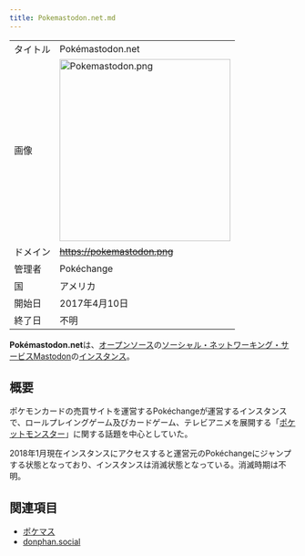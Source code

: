 ```yaml
---
title: Pokemastodon.net.md
---
```

<div>

|          |                                                                                                                                                                                                                                                                                               |
|----------|-----------------------------------------------------------------------------------------------------------------------------------------------------------------------------------------------------------------------------------------------------------------------------------------------|
| タイトル | Pokémastodon.net                                                                                                                                                                                                                                                                              |
| 画像     | [<img src="/images/thumb/4/48/Pokemastodon.png/300px-Pokemastodon.png" srcset="/images/thumb/4/48/Pokemastodon.png/450px-Pokemastodon.png 1.5x, /images/4/48/Pokemastodon.png 2x" width="300" height="319" alt="Pokemastodon.png" />](/%E3%83%95%E3%82%A1%E3%82%A4%E3%83%AB:Pokemastodon.png) |
| ドメイン | ~~<a href="https://pokemastodon.png" rel="nofollow">https://pokemastodon.png</a>~~                                                                                                                                                                                                            |
| 管理者   | Pokéchange                                                                                                                                                                                                                                                                                    |
| 国       | アメリカ                                                                                                                                                                                                                                                                                      |
| 開始日   | 2017年4月10日                                                                                                                                                                                                                                                                                 |
| 終了日   | 不明                                                                                                                                                                                                                                                                                          |

**Pokémastodon.net**は、[オープンソース](/%E3%82%AA%E3%83%BC%E3%83%97%E3%83%B3%E3%82%BD%E3%83%BC%E3%82%B9 "オープンソース")の[ソーシャル・ネットワーキング・サービス](/%E3%82%BD%E3%83%BC%E3%82%B7%E3%83%A3%E3%83%AB%E3%83%BB%E3%83%8D%E3%83%83%E3%83%88%E3%83%AF%E3%83%BC%E3%82%AD%E3%83%B3%E3%82%B0%E3%83%BB%E3%82%B5%E3%83%BC%E3%83%93%E3%82%B9 "ソーシャル・ネットワーキング・サービス")[Mastodon](/Mastodon "Mastodon")の[インスタンス](/%E3%82%A4%E3%83%B3%E3%82%B9%E3%82%BF%E3%83%B3%E3%82%B9 "インスタンス")。

## 概要

ポケモンカードの売買サイトを運営するPokéchangeが運営するインスタンスで、ロールプレイングゲーム及びカードゲーム、テレビアニメを展開する「[ポケットモンスター](https://ja.wikipedia.org/wiki/%E3%83%9D%E3%82%B1%E3%83%83%E3%83%88%E3%83%A2%E3%83%B3%E3%82%B9%E3%82%BF%E3%83%BC "w:ポケットモンスター")」に関する話題を中心としていた。

2018年1月現在インスタンスにアクセスすると運営元のPokéchangeにジャンプする状態となっており、インスタンスは消滅状態となっている。消滅時期は不明。

## 関連項目

-   [ポケマス](/%E3%83%9D%E3%82%B1%E3%83%9E%E3%82%B9 "ポケマス")
-   [donphan.social](/Donphan.social "Donphan.social")

</div>
